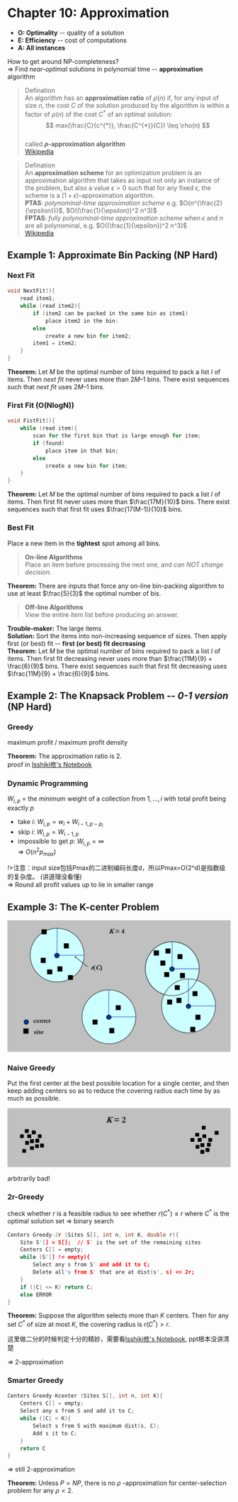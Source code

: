 # Chapter 10: Approximation  

- **O: Optimality** -- quality of a solution  
- **E: Efficiency** -- cost of computations  
- **A: All instances**

How to get around NP-completeness?  
$\Rightarrow$ Find *near-optimal* solutions in polynomial time -- **approximation** algorithm  

>Defination  
An algorithm has an **approximation ratio** of $\rho(n)$ if, for any input of size $n$, the cost $C$ of the solution produced by the algorithm is within a factor of $\rho(n)$ of the cost $C^{*}$ of an optimal solution:  
$$
max(\frac{C}{c^{*}}, \frac{C^{*}}{C}) \leq \rho(n)
$$  
called **$\rho$-approximation algorithm**  
[Wikipedia](https://en.wikipedia.org/wiki/Approximation_algorithm)

>Defination  
An **approximation scheme** for an optimization problem is an approximation algorithm that takes as input not only an instance of the problem, but also a value $\epsilon \gt 0$ such that for any fixed $\epsilon$, the scheme is a $(1 + \epsilon)$-approximation algorithm.  
**PTAS**: *polynominal-time approximation scheme* e.g. $O(n^{\frac{2}{\epsilon}})$, $O((\frac{1}{\epsilon})^2 n^3)$  
**FPTAS**: *fully polynominal-time approximation scheme* when $\epsilon$ and $n$ are all polynominal, e.g. $O((\frac{1}{\epsilon})^2 n^3)$   
[Wikipedia](https://en.wikipedia.org/wiki/Polynomial-time_approximation_scheme)

## Example 1: Approximate Bin Packing (NP Hard)  
### Next Fit  
```c
void NextFit(){
    read item1;
    while (read item2){
        if (item2 can be packed in the same bin as item1)
            place item2 in the bin:
        else
            create a new bin for item2;
        item1 = item2;
    }
}
```
  
**Theorem:** Let $M$ be the optimal number of bins required to pack a list $I$ of items. Then *next fit* never uses more than $2M – 1$ bins. There exist sequences such that *next fit* uses $2M  – 1$ bins.  

### First Fit (O(NlogN))  
```c
void FistFit(){
    while (read item){
        scan for the first bin that is large enough for item;
        if (found)
            place item in that bin;
        else 
            create a new bin for item;
    }
}
```

**Theorem:** Let $M$ be the optimal number of bins required to pack a list $I$ of items. Then first fit never uses more than $\frac{17M}{10}$ bins. There exist sequences such that first fit uses $\frac{17(M-1)}{10}$ bins.  

### Best Fit  
Place a new item in the **tightest** spot among all bins.  

>**On-line Algorithms**  
Place an item before processing the next one, and *can NOT change decision*.  

**Theorem:** There are inputs that force any on-line bin-packing algorithm to use at least $\frac{5}{3}$ the optimal number of bis.  

>**Off-line Algorithms**  
View the entire item list before producing an answer.  

**Trouble-maker:** The large items  
**Solution:** Sort the items into non-increasing sequence of sizes. Then apply first (or best) fit -- **first (or best) fit decreasing**  
**Theorem:** Let $M$ be the optimal number of bins required to pack a list $I$ of items. Then first fit decreasing never uses more than $\frac{11M}{9} + \frac{6}{9}$ bins.  There exist sequences such that first fit decreasing uses $\frac{11M}{9} + \frac{6}{9}$ bins.  

## Example 2: The Knapsack Problem -- *0-1 version* (NP Hard)  
### Greedy
maximum profit / maximum profit density  

**Theorem:** The approximation ratio is 2.  
proof in [Isshiki修's Notebook](https://note.isshikih.top/cour_note/D2CX_AdvancedDataStructure/Lec11/#%E8%B4%AA%E5%BF%83%E5%81%9A%E6%B3%95)  

### Dynamic Programming  
$W_{i,p}$ = the minimum weight of a collection from ${1,...,i}$ with total profit being exactly $p$  
- take $i$: $W_{i,p}=w_i + W_{i-1,p-p_{i}}$  
- skip $i$: $W_{i,p}=W_{i-1,p}$  
- impossible to get $p$: $W_{i,p}=\infty$  
$\Rightarrow$ $O(n^2p_{max})$  

!>注意：input size包括Pmax的二进制编码长度d，所以Pmax=O(2^d)是指数级的复杂度。 (讲道理没看懂)  
$\Rightarrow$ Round all profit values up to lie in smaller range  

## Example 3: The K-center Problem  

![alt text](image-65.png)  

### Naive Greedy  

Put the first center at the best possible location for a single center, and then keep adding centers so as to reduce the covering radius each time by as much as possible.

![alt text](image-66.png)  

arbitrarily bad!  

### 2r-Greedy  

check whether $r$ is a feasible radius to see whether $r(C^{*}) \leq r$ where $C^{*}$ is the optimal solution set $\Rightarrow$ binary search  

```c
Centers Greedy-2r (Sites S[], int n, int K, double r){
    Site S'[] = S[];  // S' is the set of the remaining sites
    Centers C[] = empty;
    while (S'[] != empty){
        Select any s from S' and add it to C;
        Delete all's from S' that are at dist(s', s) <= 2r;
    }
    if (|C| <= K) return C;
    else ERROR
}
```

**Theorem:** Suppose the algorithm selects more than $K$ centers. Then for any set $C^{*}$ of size at most $K$, the covering radius is $r(C^{*}) \gt r$.  

这里做二分的时候判定十分的精妙，需要看[Isshiki修's Notebook](https://note.isshikih.top/cour_note/D2CX_AdvancedDataStructure/Lec11/#2r-greedy), ppt根本没讲清楚  

$\Rightarrow$ 2-approximation  

### Smarter Greedy  

```c
Centers Greedy-Kcenter (Sites S[], int n, int K){
    Centers C[] = empty;
    Select any s from S and add it to C;
    while (|C| < K){
        Select s from S with maximum dist(s, C);
        Add s it to C;
    }
    return C
}
```

$\Rightarrow$ still 2-approximation

**Theorem:** Unless $P = NP$, there is no $\rho$ -approximation for center-selection problem for any $\rho \lt 2$.  


